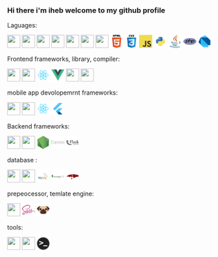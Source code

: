 ### Hi there i'm iheb welcome to my github profile 

Laguages:

<div style='display: inline margin: 20px'>
  <img height="30" width="30" src="https://cdn.jsdelivr.net/npm/simple-icons@v3/icons/html5.svg" />
  <img height="30" width="30" src="https://cdn.jsdelivr.net/npm/simple-icons@v3/icons/css3.svg" />
  <img height="30" width="30" src="https://cdn.jsdelivr.net/npm/simple-icons@v3/icons/javascript.svg" />
  <img height="30" width="30" src="https://cdn.jsdelivr.net/npm/simple-icons@v3/icons/php.svg" />
  <img height="30" width="30" src="https://cdn.jsdelivr.net/npm/simple-icons@v3/icons/python.svg" />
  <img height="30" width="30" src="https://cdn.jsdelivr.net/npm/simple-icons@v3/icons/java.svg" />
  <img height="30" width="30" src="https://cdn.jsdelivr.net/npm/simple-icons@v3/icons/dart.svg" />



  <img src='https://raw.githubusercontent.com/github/explore/80688e429a7d4ef2fca1e82350fe8e3517d3494d/topics/html/html.png' width='30' />
  <img src='https://raw.githubusercontent.com/github/explore/80688e429a7d4ef2fca1e82350fe8e3517d3494d/topics/css/css.png' width='30' />
  <img src='https://raw.githubusercontent.com/github/explore/80688e429a7d4ef2fca1e82350fe8e3517d3494d/topics/javascript/javascript.png' width='30' />
  <img src='https://raw.githubusercontent.com/github/explore/80688e429a7d4ef2fca1e82350fe8e3517d3494d/topics/python/python.png' width='30' />
  <img src='https://raw.githubusercontent.com/github/explore/80688e429a7d4ef2fca1e82350fe8e3517d3494d/topics/java/java.png' width='30' />
  <img src='https://raw.githubusercontent.com/github/explore/80688e429a7d4ef2fca1e82350fe8e3517d3494d/topics/php/php.png' width='30' />
  <img src='https://raw.githubusercontent.com/github/explore/80688e429a7d4ef2fca1e82350fe8e3517d3494d/topics/dart/dart.png' width='30' />
</div>


Frontend frameworks, library, compiler:
<div style='display: inline margin: 20px'>
  
  <img height="30" width="30" src="https://cdn.jsdelivr.net/npm/simple-icons@v3/icons/react.svg" />
  <img height="30" width="30" src="https://cdn.jsdelivr.net/npm/simple-icons@v3/icons/vue.svg" />
  
  <img src='https://raw.githubusercontent.com/github/explore/80688e429a7d4ef2fca1e82350fe8e3517d3494d/topics/react/react.png' width='30' />
  <img src='https://raw.githubusercontent.com/github/explore/80688e429a7d4ef2fca1e82350fe8e3517d3494d/topics/vue/vue.png' width='30' />
  <img height="30" width="30" src="https://cdn.jsdelivr.net/npm/simple-icons@v3/icons/vuetify.svg" />
  <img height="30" width="30" src="https://cdn.jsdelivr.net/npm/simple-icons@v3/icons/svelte.svg" />
</div>


mobile app devolopemrnt frameworks:
<div style='display: inline margin: 20px'>
  <img height="30" width="30" src="https://cdn.jsdelivr.net/npm/simple-icons@v3/icons/react.svg" />
  <img height="30" width="30" src="https://cdn.jsdelivr.net/npm/simple-icons@v3/icons/flutter.svg" />
  
  <img src='https://raw.githubusercontent.com/github/explore/80688e429a7d4ef2fca1e82350fe8e3517d3494d/topics/react-native/react-native.png' width='30' />
  <img src='https://raw.githubusercontent.com/github/explore/80688e429a7d4ef2fca1e82350fe8e3517d3494d/topics/flutter/flutter.png' width='30' />
</div>


Backend frameworks:
<div style='display: inline margin: 20px'>
  <img height="30" width="30" src="https://cdn.jsdelivr.net/npm/simple-icons@v3/icons/node-dot-js.svg" />
  <img height="30" width="30" src="https://cdn.jsdelivr.net/npm/simple-icons@v3/icons/flask.svg" />
  
  
  <img src='https://raw.githubusercontent.com/github/explore/80688e429a7d4ef2fca1e82350fe8e3517d3494d/topics/nodejs/nodejs.png' width='30' />
  <img src='https://raw.githubusercontent.com/github/explore/80688e429a7d4ef2fca1e82350fe8e3517d3494d/topics/express/express.png' width='30' />
  <img src='https://raw.githubusercontent.com/github/explore/80688e429a7d4ef2fca1e82350fe8e3517d3494d/topics/flask/flask.png' width='30' />
</div>


database :
<div style='display: inline margin: 20px'>
  <img height="30" width="30" src="https://cdn.jsdelivr.net/npm/simple-icons@v3/icons/mysql.svg" />
  <img height="30" width="30" src="https://cdn.jsdelivr.net/npm/simple-icons@v3/icons/mongodb.svg" />
  
  
  <img src='https://raw.githubusercontent.com/github/explore/80688e429a7d4ef2fca1e82350fe8e3517d3494d/topics/mysql/mysql.png' width='30' />
  <img src='https://raw.githubusercontent.com/github/explore/80688e429a7d4ef2fca1e82350fe8e3517d3494d/topics/mongodb/mongodb.png' width='30' />
  <img src='https://raw.githubusercontent.com/github/explore/80688e429a7d4ef2fca1e82350fe8e3517d3494d/topics/mongoose/mongoose.png' width='30' />
</div>

prepeocessor, temlate engine:
<div style='display: inline margin: 20px'>
  <img height="30" width="30" src="https://cdn.jsdelivr.net/npm/simple-icons@v3/icons/sass.svg" />
  
  <img src='https://raw.githubusercontent.com/github/explore/80688e429a7d4ef2fca1e82350fe8e3517d3494d/topics/sass/sass.png' width='30' />
  <img src='https://raw.githubusercontent.com/github/explore/80688e429a7d4ef2fca1e82350fe8e3517d3494d/topics/pug/pug.png' width='30' />
</div>

tools:
<div style='display: inline margin: 20px'>  
  <img height="30" width="30" src="https://cdn.jsdelivr.net/npm/simple-icons@v3/icons/git.svg" />
  <img height="30" width="30" color="#E34F26" src="https://cdn.jsdelivr.net/npm/simple-icons@v3/icons/github.svg" />
  <img src='https://raw.githubusercontent.com/github/explore/80688e429a7d4ef2fca1e82350fe8e3517d3494d/topics/terminal/terminal.png' width='30' /> 
</div>


